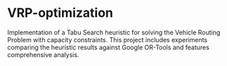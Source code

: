 # VRP-optimization
Implementation of a Tabu Search heuristic for solving the Vehicle Routing Problem with capacity constraints. This project includes experiments comparing the heuristic results against Google OR-Tools and features comprehensive analysis.
